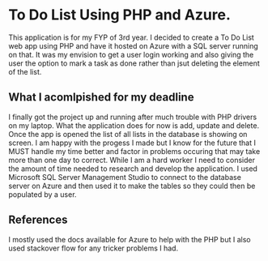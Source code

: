 # To Do List Using PHP and Azure.

This application is for my FYP of 3rd year. I decided to create a To Do List web app using PHP and have it hosted on Azure with a SQL server running on that. It was my envision to get a user login working and also giving the user the option to mark a task as done rather than jsut deleting the element of the list.

## What I acomlpished for my deadline

I finally got the project up and running after much trouble with PHP drivers on my laptop. What the application does for now is add, update and delete. Once the app is opened the list of all lists in the database is showing on screen. I am happy with the progess I made but I know for the future that I MUST handle my time better and factor in problems occuring that may take more than one day to correct. While I am a hard worker I need to consider the amount of time needed to research and develop the application. I used Microsoft SQL Server Management Studio to connect to the database server on Azure and then used it to make the tables so they could then be populated by a user.

## References
I mostly used the docs available for Azure to help with the PHP but I also used stackover flow for any tricker problems I had.
